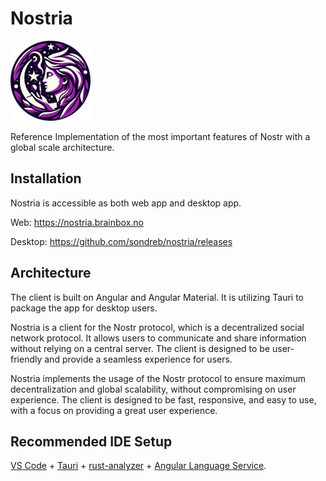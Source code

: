 # Nostria

<img src="public/icons/icon-128x128.png" alt="Nostria Logo" width="128" height="128">

Reference Implementation of the most important features of Nostr with a global scale architecture.

## Installation

Nostria is accessible as both web app and desktop app.

Web: https://nostria.brainbox.no

Desktop: https://github.com/sondreb/nostria/releases

## Architecture

The client is built on Angular and Angular Material. It is utilizing Tauri to package the app for desktop users.

Nostria is a client for the Nostr protocol, which is a decentralized social network protocol. It allows users to communicate and share information without relying on a central server. The client is designed to be user-friendly and provide a seamless experience for users.

Nostria implements the usage of the Nostr protocol to ensure maximum decentralization and global scalability, without compromising on user experience. The client is designed to be fast, responsive, and easy to use, with a focus on providing a great user experience.

## Recommended IDE Setup

[VS Code](https://code.visualstudio.com/) + [Tauri](https://marketplace.visualstudio.com/items?itemName=tauri-apps.tauri-vscode) + [rust-analyzer](https://marketplace.visualstudio.com/items?itemName=rust-lang.rust-analyzer) + [Angular Language Service](https://marketplace.visualstudio.com/items?itemName=Angular.ng-template).
